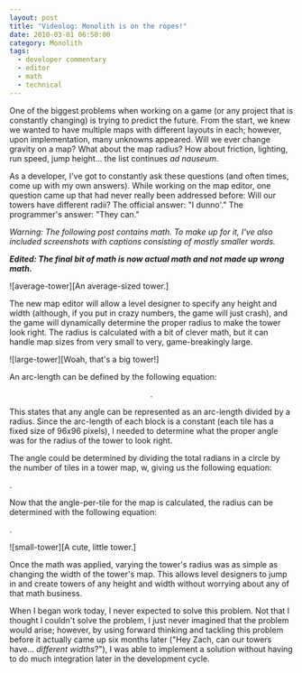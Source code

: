 ```yaml
---
layout: post
title: "Videolog: Monolith is on the ropes!"
date: 2010-03-01 06:50:00
category: Monolith
tags:
  - developer commentary
  - editor
  - math
  - technical
---
```


One of the biggest problems when working on a game (or any project that is constantly changing) is trying to predict the future.  From the start, we knew we wanted to have multiple maps with different layouts in each; however, upon implementation, many unknowns appeared. Will we ever change gravity on a map? What about the map radius? How about friction, lighting, run speed, jump height... the list continues <em>ad nauseum</em>.

As a developer, I've got to constantly ask these questions (and often times, come up with my own answers). While working on the map editor, one question came up that had never really been addressed before: Will our towers have different radii? The official answer: "I dunno'." The programmer's answer: "They can."

<em>Warning: The following post contains math. To make up for it, I've also included screenshots with captions consisting of mostly smaller words.</em>

<em><strong>Edited: The final bit of math is now actual math and not made up wrong math.</strong></em>

<!--more-->

![average-tower][An average-sized tower.]

The new map editor will allow a level designer to specify any height and width (although, if you put in crazy numbers, the game will just crash), and the game will dynamically determine the proper radius to make the tower look right. The radius is calculated with a bit of clever math, but it can handle map sizes from very small to very, game-breakingly large.

![large-tower][Woah, that's a big tower!]

An arc-length can be defined by the following equation:

<p style="text-align: center;"><a href="http://www.codecogs.com/eqnedit.php?latex=\200dpi \theta = \frac{s}{r}" target="_blank"><img title="\200dpi \theta = \frac{s}{r}" src="http://latex.codecogs.com/png.latex?\200dpi \theta = \frac{s}{r}" alt="" /></a>.</p>

This states that any angle can be represented as an arc-length divided by a radius. Since the arc-length of each block is a constant (each tile has a fixed size of 96x96 pixels), I needed to determine what the proper angle was for the radius of the tower to look right.

The angle could be determined by dividing the total radians in a circle by the number of tiles in a tower map, w, giving us the following equation:

<a href="http://www.codecogs.com/eqnedit.php?latex=\200dpi \theta = \frac{2\pi}{w}" target="_blank"><img title="\200dpi \theta = \frac{2\pi}{w}" src="http://latex.codecogs.com/png.latex?\200dpi \theta = \frac{2\pi}{w}" alt="" /></a>.

Now that the angle-per-tile for the map is calculated, the radius can be determined with the following equation:</p>

<a href="http://www.codecogs.com/eqnedit.php?latex=\200dpi r = \frac{s}{\theta} = \frac{s w}{2\pi}" target="_blank"><img title="\200dpi r = \frac{s}{\theta} = \frac{s w}{2\pi}" src="http://latex.codecogs.com/png.latex?\200dpi r = \frac{s}{\theta} = \frac{s w}{2\pi}" alt="" /></a>.

![small-tower][A cute, little tower.]

Once the math was applied, varying the tower's radius was as simple as changing the width of the tower's map. This allows level designers to jump in and create towers of any height and width without worrying about any of that math business.

When I began work today, I never expected to solve this problem. Not that I thought I couldn't solve the problem, I just never imagined that the problem would arise; however, by using forward thinking and tackling this problem before it actually came up six months later ("Hey Zach, can our towers have... <em>different widths</em>?"), I was able to implement a solution without having to do much integration later in the development cycle.

[average-tower]: https://s3.amazonaws.com/thegamestudio/web/2010-03-01-forward-thinking-and-content-generation-average-tower.png "Average-sized tower"
[large-tower]: https://s3.amazonaws.com/thegamestudio/web/2010-03-01-forward-thinking-and-content-generation-large-tower.png "Large tower"
[small-tower]: https://s3.amazonaws.com/thegamestudio/web/2010-03-01-forward-thinking-and-content-generation-small-tower.png "Small tower"
